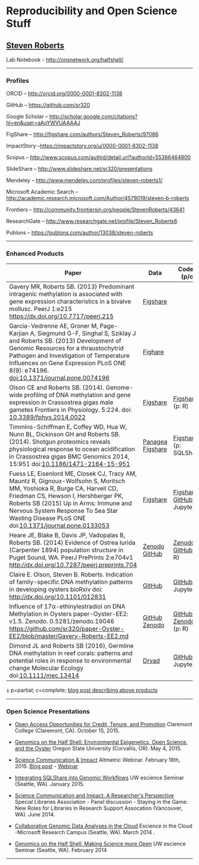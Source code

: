 <!---
This page is a template for creating your own Reproducibility and Open Science Profile page .
-->

# Reproducibility and Open Science Stuff

## [Steven Roberts](http://robertslab.info)

Lab Notebook - http://onsnetwork.org/halfshell/

---

### Profiles


ORCID – http://orcid.org/0000-0001-8302-1138

GitHub – https://github.com/sr320

Google Scholar – http://scholar.google.com/citations?hl=en&user=aAoYWVUAAAAJ

FigShare – http://figshare.com/authors/Steven_Roberts/97086

ImpactStory –https://impactstory.org/u/0000-0001-8302-1138

Scopus – http://www.scopus.com/authid/detail.url?authorId=55366464800

SlideShare – http://www.slideshare.net/sr320/presentations

Mendeley – http://www.mendeley.com/profiles/steven-roberts1/

Microsoft Academic Search – http://academic.research.microsoft.com/Author/4579019/steven-b-roberts

Frontiers – http://community.frontiersin.org/people/StevenRoberts/43641 

ResearchGate – http://www.researchgate.net/profile/Steven_Roberts6

Publons – https://publons.com/author/13038/steven-roberts

---

### Enhanced Products


Paper | Data | Code ⍋ (p/c)
------|------|-------
Gavery MR, Roberts SB. (2013) Predominant intragenic methylation is associated with gene expression characteristics in a bivalve mollusc. PeerJ 1:e215 <https://dx.doi.org/10.7717/peerj.215> | [Figshare](http://figshare.com/articles/Crassostrea_gigas_high_throughput_bisulfite_sequencing_gill_tissue_/749728)||
Garcia-Vedrenne AE, Groner M, Page-Karjian A, Siegmund G-F, Singhal S, Sziklay J and Roberts SB. (2013) Development of Genomic Resources for a thraustochytrid Pathogen and Investigation of Temperature Influences on Gene Expression PLoS ONE 8(9): e74196. [doi:10.1371/journal.pone.0074196](http://journals.plos.org/plosone/article?id=10.1371/journal.pone.0074196) | [Fighare](http://figshare.com/articles/QPX_Genome_Browser_Feature_Tracks/701214) 
Olson CE and Roberts SB. (2014). Genome-wide profiling of DNA methylation and gene expression in Crassostrea gigas male gametes Frontiers in Physiology. 5:224. doi: [10.3389/fphys.2014.0022](http://journal.frontiersin.org/article/10.3389/fphys.2014.00224/abstract) | [Figshare](http://figshare.com/articles/Crassostrea_gigas_male_gonad_transcriptional_data_comparison/1004464) | [Figshare](http://figshare.com/articles/Crassostrea_gigas_male_gonad_transcriptional_data_comparison/1004464) (p: R)
Timmins-Schiffman E, Coffey WD, Hua W, Nunn BL, Dickinson GH and Roberts SB. (2014). Shotgun proteomics reveals physiological response to ocean acidification in Crassostrea gigas BMC Genomics 2014, 15:951 doi:[10.1186/1471-2164-15-951](http://www.biomedcentral.com/1471-2164/15/951) | [Panagea](http://doi.pangaea.de/10.1594/PANGAEA.837671) [Figshare](http://figshare.com/articles/iPath2_supplemental_information/899908) | [Figshare](http://figshare.com/articles/SQLShare_workflow_for_proteomics_analysis/894323) (p: SQLShare)
Fuess LE, Eisenlord ME, Closek CJ, Tracy AM, Mauntz R, Gignoux-Wolfsohn S, Moritsch MM, Yoshioka R, Burge CA, Harvell CD, Friedman CS, Hewson I, Hershberger PK, Roberts SB (2015) Up in Arms: Immune and Nervous System Response To Sea Star Wasting Disease PLoS ONE doi:[10.1371/journal.pone.0133053](http://journals.plos.org/plosone/article?id=10.1371/journal.pone.0133053) | [Figshare](http://figshare.com/articles/eimd_sswd_v1_0_Supplemental_Jupyter_notebooks_and_data/1441384) | [Figshare](http://figshare.com/articles/eimd_sswd_v1_0_Supplemental_Jupyter_notebooks_and_data/1441384) [GitHub](https://github.com/sr320/eimd-sswd) (c: Jupyter)
Heare JE, Blake B, Davis JP, Vadopalas B, Roberts SB. (2014) Evidence of Ostrea lurida (Carpenter 1894) population structure in Puget Sound, WA. PeerJ PrePrints 2:e704v1 <http://dx.doi.org/10.7287/peerj.preprints.704> | [Zenodo](https://zenodo.org/record/30373) [GitHub](https://github.com/jheare/OluridaSurvey2014) | [Zenodo](https://zenodo.org/record/30373) [GitHub](https://github.com/jheare/OluridaSurvey2014) (c: R)
Claire E. Olson, Steven B. Roberts. Indication of family-specific DNA methylation patterns in developing oysters bioRxiv doi: <http://dx.doi.org/10.1101/012831> | [GitHub](https://github.com/che625/olson-ms-nb) | [GitHub](https://github.com/che625/olson-ms-nb) (c: Jupyter)
Influence of 17α-ethinylestradiol on DNA Methylation in Oysters paper-Oyster-EE2: v1.5. Zenodo. 0.5281/zenodo.19046 <https://github.com/sr320/paper-Oyster-EE2/blob/master/Gavery-Roberts-EE2.md> | [GitHub](https://github.com/sr320/paper-Oyster-EE2) [Zenodo](https://zenodo.org/record/19046#.Vx5vD-aDFBc) | [GitHub](https://github.com/sr320/paper-Oyster-EE2) [Zenodo](https://zenodo.org/record/19046#.Vx5vD-aDFBc) (p: R)
Dimond JL and Roberts SB  (2016), Germline DNA methylation in reef corals: patterns and potential roles in response to environmental change Molecular Ecology doi:[10.1111/mec.13414](http://onlinelibrary.wiley.com/doi/10.1111/mec.13414/abstract) <span data-badge-popover="right" data-badge-type="2" data-doi="10.1111/mec.13414" data-hide-no-mentions="true" class="altmetric-embed"></span> | [Dryad](http://datadryad.org/resource/doi:10.5061/dryad.pq827) | [GitHub](https://github.com/jldimond/Coral-CpG) (c: Jupyter)

⍋ p=partial; c=complete; [blog post describing above products](http://faculty.washington.edu/sr320/?p=11381)



---
### Open Science Presentations 


* [Open Access Opportunities for Credit, Tenure, and Promotion](https://github.com/sr320/talk-CC-OA-2015) Claremont College (Claremont, CA). October 15, 2015.

* [Genomics on the Half Shell: Environmental Epigenetics, Open Science, and the Oyster](https://github.com/sr320/talk-osu-2015) Oregon State University (Corvallis, OR). May 4, 2015.


* [Science Communication & Impact](https://github.com/sr320/LabDocs/blob/master/slidedecks/2015-Altmetrics.pdf) Altmetric Webinar. February 18th, 2015. [Blog post](http://www.digital-science.com/blog/events/applied-altmetrics-researchers-in-action/) - [Webinar](http://godigitalscience.com/view/mail?iID=Y9PXAVDJMH5JVAUPJU79)

* [Integrating SQLShare into Genomic Workflows](https://github.com/sr320/escience-talk-sqlshare-2015) UW escience Seminar  (Seattle, WA). January 2015.       

* [Science Communication and Impact: A Researcher's Perspective](http://www.slideshare.net/sr320/science-communication-and-impact-a-researchers-perspective) Special Libraries Association - Panel discussion - Staying in the Game: New Roles for Libraries in Research Support Assocation (Vancouver, WA). June 2014.      
			

* [Collaborative Genomic Data Analyses in the Cloud](http://www.slideshare.net/sr320/escience-roberts-microsoft) Escience in the Cloud -Microsoft Research Campus (Seattle, WA). March 2014	.		

* [Genomics on the Half Shell: Making Science more Open](http://www.slideshare.net/sr320/escience-roberts) UW escience Seminar (Seattle, WA). February 2014

---
	
